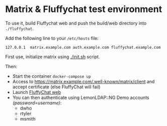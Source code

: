 # Matrix & Fluffychat test environment

To use it, build Fluffychat web and push the build/web directory into
`./fluffychat`.

Add the following line to your `/etc/hosts` file:
```
127.0.0.1  matrix.example.com auth.example.com fluffychat.example.com
```

First use, initialize matrix using [./init.sh](./init.sh) script.

Then:
* Start the container `docker-compose up`
* Access to https://matrix.example.com/.well-known/matrix/client and
  accept certificate (else FluffyChat will fail)
* Launch [FluffyChat web](https://fluffychat.example.com/web/)
* You can then authenticate using LemonLDAP::NG Demo accounts
  _(password=username)_:
  * dwho
  * rtyler
  * msmith
